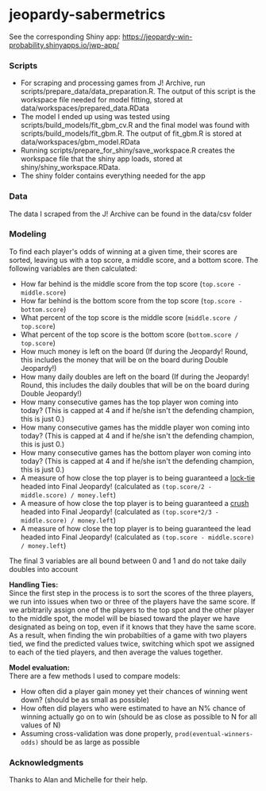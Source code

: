 jeopardy-sabermetrics
=====================

See the corresponding Shiny app: https://jeopardy-win-probability.shinyapps.io/jwp-app/

### Scripts
* For scraping and processing games from J! Archive, run scripts/prepare_data/data_preparation.R. The output of this script is the workspace file needed for model fitting, stored at data/workspaces/prepared_data.RData
* The model I ended up using was tested using scripts/build_models/fit_gbm_cv.R and the final model was found with scripts/build_models/fit_gbm.R. The output of fit_gbm.R is stored at data/workspaces/gbm_model.RData
* Running scripts/prepare_for_shiny/save_workspace.R creates the workspace file that the shiny app loads, stored at shiny/shiny_workspace.RData.
* The shiny folder contains everything needed for the app

### Data
The data I scraped from the J! Archive can be found in the data/csv folder

### Modeling
To find each player's odds of winning at a given time, their scores are sorted, leaving us with a top score, a middle score, and a bottom score. The following variables are then calculated:

* How far behind is the middle score from the top score (`top.score - middle.score`)
* How far behind is the bottom score from the top score (`top.score - bottom.score`)
* What percent of the top score is the middle score (`middle.score / top.score`)
* What percent of the top score is the bottom score (`bottom.score / top.score`)
* How much money is left on the board (If during the Jeopardy! Round, this includes the money that will be on the board during Double Jeopardy!)
* How many daily doubles are left on the board (If during the Jeopardy! Round, this includes the daily doubles that will be on the board during Double Jeopardy!)
* How many consecutive games has the top player won coming into today? (This is capped at 4 and if he/she isn't the defending champion, this is just 0.)
* How many consecutive games has the middle player won coming into today? (This is capped at 4 and if he/she isn't the defending champion, this is just 0.)
* How many consecutive games has the bottom player won coming into today? (This is capped at 4 and if he/she isn't the defending champion, this is just 0.)
* A measure of how close the top player is to being guaranteed a [lock-tie](http://www.j-archive.com/help.php#locktie) headed into Final Jeopardy! (calculated as `(top.score/2 - middle.score) / money.left`)
* A measure of how close the top player is to being guaranteed a [crush](http://www.j-archive.com/help.php#crush) headed into Final Jeopardy! (calculated as `(top.score*2/3 - middle.score) / money.left`)
* A measure of how close the top player is to being guaranteed the lead headed into Final Jeopardy! (calculated as `(top.score - middle.score) / money.left`)

The final 3 variables are all bound between 0 and 1 and do not take daily doubles into account

**Handling Ties:**  
Since the first step in the process is to sort the scores of the three players, we run into issues when two or three of the players have the same score. If we arbitrarily assign one of the players to the top spot and the other player to the middle spot, the model will be biased toward the player we have designated as being on top, even if it knows that they have the same score. As a result, when finding the win probabilties of a game with two players tied, we find the predicted values twice, switching which spot we assigned to each of the tied players, and then average the values together.

**Model evaluation:**  
There are a few methods I used to compare models:

* How often did a player gain money yet their chances of winning went down? (should be as small as possible)
* How often did players who were estimated to have an N% chance of winning actually go on to win (should be as close as possible to N for all values of N)
* Assuming cross-validation was done properly, `prod(eventual-winners-odds)` should be as large as possible

### Acknowledgments
Thanks to Alan and Michelle for their help.